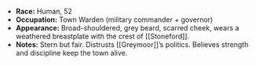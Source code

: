 - **Race:** Human, 52
- **Occupation:** Town Warden (military commander + governor) 
- **Appearance:** Broad-shouldered, grey beard, scarred cheek, wears a weathered breastplate with the crest of [[Stoneford]].
- **Notes:** Stern but fair. Distrusts [[Greymoor]]’s politics. Believes strength and discipline keep the town alive.